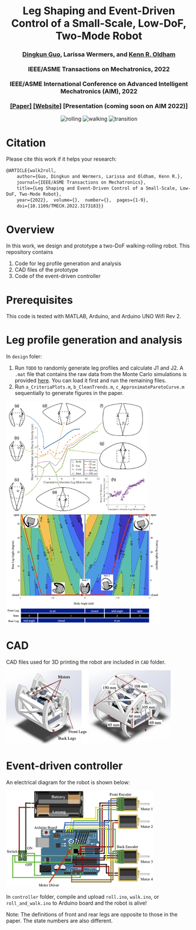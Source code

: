 <h1 align="center">
Leg Shaping and Event-Driven Control of a Small-Scale, Low-DoF, Two-Mode Robot
</h1>

<div align="center">
<h3>
<a href="https://dkguo.com">Dingkun Guo</a>,
Larissa Wermers, and
<a href="https://me.engin.umich.edu/people/faculty/kenn-oldham/">Kenn R. Oldham</a>
<br>
<br>
IEEE/ASME Transactions on Mechatronics, 2022
<br>
<br>
IEEE/ASME International Conference on Advanced Intelligent Mechatronics (AIM), 2022
<br>
<br>
<a href="https://dkguo.com/academic/publications/J1_walk2roll.pdf">[Paper]</a>
<a href="https://dkguo.com/research/walk2roll">[Website]</a>
[Presentation (coming soon on AIM 2022)]
<br>
</h3>
</div>


<p align="center">
<img src="images/rolling.gif" alt="rolling" height="150"/>
<img src="images/walking.gif" alt="walking" height="150"/>
<img src="images/transition.gif" alt="transition" height="150"/>
</p>


# Citation
Please cite this work if it helps your research:

```
@ARTICLE{walk2roll,  
	author={Guo, Dingkun and Wermers, Larissa and Oldham, Kenn R.},  
	journal={IEEE/ASME Transactions on Mechatronics},   
	title={Leg Shaping and Event-Driven Control of a Small-Scale, Low-DoF, Two-Mode Robot},   
	year={2022},  volume={},  number={},  pages={1-9},  
	doi={10.1109/TMECH.2022.3173183}}
```

# Overview
In this work, we design and prototype a two-DoF walking-rolling robot. This repository contains
1) Code for leg profile generation and analysis
2) CAD files of the prototype
3) Code of the event-driven controller

# Prerequisites
This code is tested with MATLAB, Arduino, and Arduino UNO Wifi Rev 2.

# Leg profile generation and analysis
In `design` foler:
1. Run `TODO` to randomly generate leg profiles and calculate J1 and J2. A `.mat` file that contains the raw data from the Monte Carlo simulations is provided [here](https://drive.google.com/file/d/1t3DsJioSSCW6Dw8d_Bq3EJVaL-_BnXOD/view?usp=sharing). You can load it first and run the remaining files.
2. Run `a_CriteriaPlots.m`, `b_CleanTrends.m`, `c_ApproximateParetoCurve.m` sequentially to generate figures in the paper.

<p float="left">
<img src="images/3.png" alt="design trend" height="300"/>
<img src="images/4.png" alt="design contour" height="300"/>
</p>

# CAD
CAD files used for 3D printing the robot are included in `CAD` folder.

<p float="left">
<img src="images/1a-iso.png" alt="CAD iso" height="200"/>
<img src="images/1b-iso.png" alt="CAD" height="200"/>
</p>

# Event-driven controller
An electrical diagram for the robot is shown below:

<img src="images/circuit.png" alt="Electrical Diagram" width="400"/>

In `controller` folder, compile and upload `roll.ino`, `walk.ino`, or `roll_and_walk.ino` to Arduino board and the robot is alive!

Note: The definitions of front and rear legs are opposite to those in the paper. The state numbers are also different.

